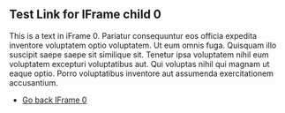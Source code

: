 ## Test Link for IFrame child 0

This is a text in iFrame 0. Pariatur consequuntur eos officia expedita
inventore voluptatem optio voluptatem. Ut eum omnis fuga. Quisquam illo
suscipit saepe saepe sit similique sit. Tenetur ipsa voluptatem nihil eum
voluptatem excepturi voluptatibus aut. Qui voluptas nihil qui magnam ut eaque
optio. Porro voluptatibus inventore aut assumenda exercitationem accusantium.

* [Go back IFrame 0](https://phaser.github.io/drummer/test_iframe0)